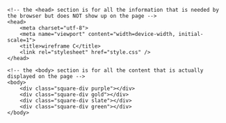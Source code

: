 <html>
	
	<!-- the <head> section is for all the information that is needed by the browser but does NOT show up on the page -->
	<head>
		<meta charset="utf-8">
		<meta name="viewport" content="width=device-width, initial-scale=1">
		<title>wireframe C</title>
		<link rel="stylesheet" href="style.css" />
	</head>

	<!-- the <body> section is for all the content that is actually displayed on the page -->
	<body>
		<div class="square-div purple"></div>
		<div class="square-div gold"></div>
		<div class="square-div slate"></div>
		<div class="square-div green"></div>
	</body>
</html>
